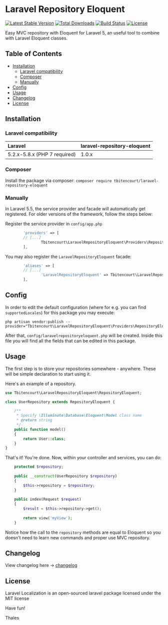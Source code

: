 # Laravel Repository Eloquent

[![Latest Stable Version](https://poser.pugx.org/tbitencourt/laravel-repository-eloquent/v/stable)](https://packagist.org/packages/tbitencourt/laravel-repository-eloquent)
[![Total Downloads](https://poser.pugx.org/tbitencourt/laravel-repository-eloquent/downloads)](https://packagist.org/packages/tbitencourt/laravel-repository-eloquent)
[![Build Status](https://travis-ci.org/tbitencourt/laravel-repository-eloquent.png)](https://travis-ci.org/tbitencourt/laravel-repository-eloquent)
[![License](https://poser.pugx.org/tbitencourt/laravel-repository-eloquent/license)](https://packagist.org/packages/tbitencourt/laravel-repository-eloquent)

Easy MVC repository with Eloquent for Laravel 5, an useful tool to combine with Laravel Eloquent classes.

## Table of Contents

- <a href="#installation">Installation</a>
    - <a href="#laravel-compatibility">Laravel compatibility</a>
    - <a href="#composer">Composer</a>
    - <a href="#manually">Manually</a>
- <a href="#config">Config</a>
- <a href="#usage">Usage</a>
- <a href="#changelog">Changelog</a>
- <a href="#license">License</a>

## Installation

### Laravel compatibility

 Laravel      | laravel-repository-eloquent
:-------------|:----------
 5.2.x-5.8.x (PHP 7 required) | 1.0.x

### Composer

Install the package via composer: `composer require tbitencourt/laravel-repository-eloquent`

### Manually

In Laravel 5.5, the service provider and facade will automatically get registered. For older versions of the framework, follow the steps below:

Register the service provider in `config/app.php`

```php
        'providers' => [
		// [...]
                Tbitencourt\LaravelRepositoryEloquent\Providers\RepositoryEloquentServiceProvider::class,
        ],
```

You may also register the `LaravelRepositoryEloquent` facade:

```php
        'aliases' => [
		// [...]
                'LaravelRepositoryEloquent' => Tbitencourt\LaravelRepositoryEloquent\Facades\LaravelRepositoryEloquent::class,
        ],
```

## Config

In order to edit the default configuration (where for e.g. you can find `supportedLocales`) for this package you may execute:

```
php artisan vendor:publish --provider="Tbitencourt\LaravelRepositoryEloquent\Providers\RepositoryEloquentServiceProvider"
```

After that, `config/laravelrepositoryeloquent.php` will be created. Inside this file you will find all the fields that can be edited in this package.

## Usage

The first step is to store your repositories somewhere - anywhere. These will be simple declaration to start using it.

Here's an example of a repository.

```php
use Tbitencourt\LaravelRepositoryEloquent\RepositoryEloquent;

class UserRepository extends RepositoryEloquent {

    /**
     * Specify \Illuminate\Database\Eloquent\Model class name
     * @return string
     */
    public function model()
    {
        return User::class;
    }
}
```

That's it! You're done. Now, within your controller and services, you can do:

```php
    protected $repository;
    
    public __construct(UserRepository $repository)
    {
        $this->repository = $repository;
    }
    
    public index(Request $request)
    {
        $result = $this->repository->get();
        
        return view('myView');
    }
```

Notice how the call to the `repository` methods are equal to Eloquent so you doesn't need to learn new commands and proper use MVC repository.

## Changelog

View changelog here -> [changelog](CHANGELOG.md)

## License

Laravel Localization is an open-sourced laravel package licensed under the MIT license


Have fun!

Thales
